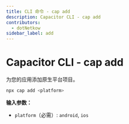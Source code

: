 ```yaml
---
title: CLI 命令 - cap add
description: Capacitor CLI - cap add
contributors:
  - dotNetkow
sidebar_label: add
---
```


# Capacitor CLI - cap add

为您的应用添加原生平台项目。

```bash
npx cap add <platform>
```

<strong>输入参数：</strong>

- `platform`（必需）: `android`, `ios`